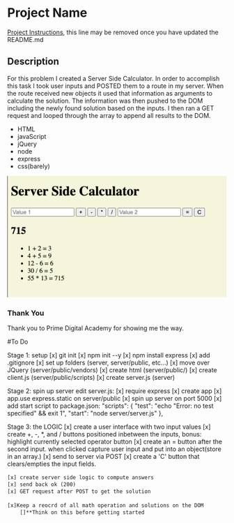 # Project Name

[Project Instructions](./INSTRUCTIONS.md), this line may be removed once you have updated the README.md

## Description

For this problem I created a Server Side Calculator. In order to accomplish this task I took user inputs and POSTED them to a route in my server. When the route received new objects it used that information as arguments to calculate the solution. The information was then pushed to the DOM including the newly found solution based on the inputs. I then ran a GET request and looped through the array to append all results to the DOM. 

- HTML
- javaScript
- jQuery
- node
- express
- css(barely)

![](images/serverCalc.png)

### Thank You

Thank you to Prime Digital Academy for showing me the way.


#To Do

Stage 1: setup
    [x] git init
    [x] npm init --y
    [x] npm install express
    [x] add .gitignore
    [x] set up folders (server, server/public, etc...)
    [x] move over JQuery (server/public/vendors)
    [x] create html (server/public/)
    [x] create client.js (server/public/scripts)
    [x] create server.js (server)

Stage 2: spin up server
    edit server.js:
    [x] require express
    [x] create app
    [x] app.use express.static on server/public
    [x] spin up server on port 5000
    [x] add start script to package.json:
"scripts": {
    "test": "echo \"Error: no test specified\" && exit 1",
    "start": "node server/server.js"
  },

  Stage 3: the LOGIC
    [x] create a user interface with two input values
    [x] create  +, -, *, and / buttons positioned inbetween the inputs, 
        bonus: highlight currently selected operator button
    [x] create an = button after the second input. when clicked capture user input and put into an object(store in an array.)
    [x] send to server via POST
    [x] create a 'C' button that clears/empties the input fields.

    [x] create server side logic to compute answers
    [x] send back ok (200)
    [x] GET request after POST to get the solution

    [x]Keep a reocrd of all math operation and solutions on the DOM
        []**Think on this before getting started